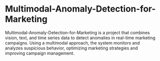 # Multimodal-Anomaly-Detection-for-Marketing
Multimodal-Anomaly-Detection-for-Marketing is a project that combines vision, text, and time series data to detect anomalies in real-time marketing campaigns. Using a multimodal approach, the system monitors and analyzes suspicious behavior, optimizing marketing strategies and improving campaign management.
